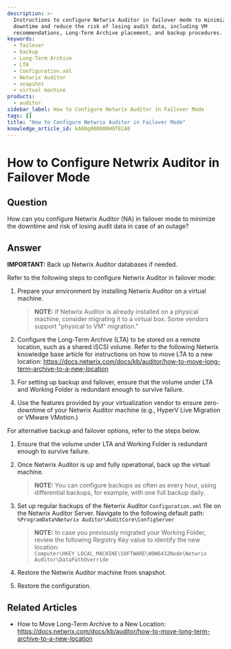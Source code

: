 ```yaml
---
description: >-
  Instructions to configure Netwrix Auditor in failover mode to minimize
  downtime and reduce the risk of losing audit data, including VM
  recommendations, Long-Term Archive placement, and backup procedures.
keywords:
  - failover
  - backup
  - Long-Term Archive
  - LTA
  - Configuration.xml
  - Netwrix Auditor
  - snapshot
  - virtual machine
products:
  - auditor
sidebar_label: How to Configure Netwrix Auditor in Failover Mode
tags: []
title: "How to Configure Netwrix Auditor in Failover Mode"
knowledge_article_id: kA00g000000H9TECA0
---
```


# How to Configure Netwrix Auditor in Failover Mode

## Question

How can you configure Netwrix Auditor (NA) in failover mode to minimize the downtime and risk of losing audit data in case of an outage?

## Answer

**IMPORTANT:** Back up Netwrix Auditor databases if needed.

Refer to the following steps to configure Netwrix Auditor in failover mode:

1. Prepare your environment by installing Netwrix Auditor on a virtual machine.

   > **NOTE:** If Netwrix Auditor is already installed on a physical machine, consider migrating it to a virtual box. Some vendors support "physical to VM" migration."

2. Configure the Long-Term Archive (LTA) to be stored on a remote location, such as a shared iSCSI volume. Refer to the following Netwrix knowledge base article for instructions on how to move LTA to a new location: https://docs.netwrix.com/docs/kb/auditor/how-to-move-long-term-archive-to-a-new-location

3. For setting up backup and failover, ensure that the volume under LTA and Working Folder is redundant enough to survive failure.

4. Use the features provided by your virtualization vendor to ensure zero-downtime of your Netwrix Auditor machine (e.g., HyperV Live Migration or VMware VMotion.)

For alternative backup and failover options, refer to the steps below.

1. Ensure that the volume under LTA and Working Folder is redundant enough to survive failure.

2. Once Netwrix Auditor is up and fully operational, back up the virtual machine.

   > **NOTE:** You can configure backups as often as every hour, using differential backups, for example, with one full backup daily.

3. Set up regular backups of the Netwrix Auditor `Configuration.xml` file on the Netwrix Auditor Server. Navigate to the following default path: `%ProgramData%Netwrix Auditor\AuditCore\ConfigServer`

   > **NOTE:** In case you previously migrated your Working Folder, review the following Registry Key value to identify the new location: `Computer\HKEY_LOCAL_MACHINE\SOFTWARE\WOW6432Node\Netwrix Auditor\DataPathOverride`

4. Restore the Netwrix Auditor machine from snapshot.

5. Restore the configuration.

## Related Articles

- How to Move Long-Term Archive to a New Location: https://docs.netwrix.com/docs/kb/auditor/how-to-move-long-term-archive-to-a-new-location
